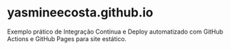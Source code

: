 # yasmineecosta.github.io
Exemplo prático de Integração Contínua e Deploy automatizado com GitHub Actions e GitHub Pages para site estático.
